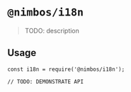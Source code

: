 # `@nimbos/i18n`

> TODO: description

## Usage

```
const i18n = require('@nimbos/i18n');

// TODO: DEMONSTRATE API
```
